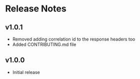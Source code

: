 # Release Notes

## v1.0.1

- Removed adding correlation id to the response headers too
- Added CONTRIBUTING.md file

## v1.0.0

- Initial release

